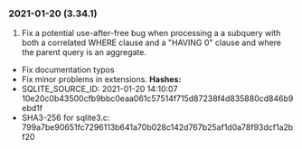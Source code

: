 ### 2021\-01\-20 (3\.34\.1\)

1. Fix a potential use\-after\-free bug when processing a a subquery with both
 a correlated WHERE clause and a "HAVING 0" clause and where the parent
 query is an aggregate.
- Fix documentation typos
- Fix minor problems in extensions.
**Hashes:**
- SQLITE\_SOURCE\_ID: 2021\-01\-20 14:10:07 10e20c0b43500cfb9bbc0eaa061c57514f715d87238f4d835880cd846b9ebd1f
- SHA3\-256 for sqlite3\.c: 799a7be90651fc7296113b641a70b028c142d767b25af1d0a78f93dcf1a2bf20




